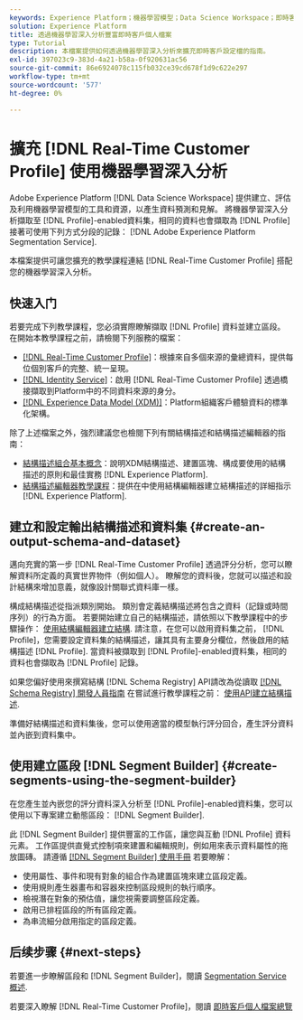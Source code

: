 ```yaml
---
keywords: Experience Platform；機器學習模型；Data Science Workspace；即時客戶設定檔；熱門主題；機器學習深入分析
solution: Experience Platform
title: 透過機器學習深入分析豐富即時客戶個人檔案
type: Tutorial
description: 本檔案提供如何透過機器學習深入分析來擴充即時客戶設定檔的指南。
exl-id: 397023c9-383d-4a21-b58a-0f920631ac56
source-git-commit: 86e6924078c115fb032ce39cd678f1d9c622e297
workflow-type: tm+mt
source-wordcount: '577'
ht-degree: 0%

---
```


# 擴充 [!DNL Real-Time Customer Profile] 使用機器學習深入分析

Adobe Experience Platform [!DNL Data Science Workspace] 提供建立、評估及利用機器學習模型的工具和資源，以產生資料預測和見解。 將機器學習深入分析擷取至 [!DNL Profile]-enabled資料集，相同的資料也會擷取為 [!DNL Profile] 接著可使用下列方式分段的記錄： [!DNL Adobe Experience Platform Segmentation Service].

本檔案提供可讓您擴充的教學課程連結 [!DNL Real-Time Customer Profile] 搭配您的機器學習深入分析。

## 快速入门

若要完成下列教學課程，您必須實際瞭解擷取 [!DNL Profile] 資料並建立區段。 在開始本教學課程之前，請檢閱下列服務的檔案：

- [[!DNL Real-Time Customer Profile]](../../profile/home.md)：根據來自多個來源的彙總資料，提供每位個別客戶的完整、統一呈現。
- [[!DNL Identity Service]](../../identity-service/home.md)：啟用 [!DNL Real-Time Customer Profile] 透過橋接擷取到Platform中的不同資料來源的身分。
- [[!DNL Experience Data Model (XDM)]](../../xdm/home.md)：Platform組織客戶體驗資料的標準化架構。

除了上述檔案之外，強烈建議您也檢閱下列有關結構描述和結構描述編輯器的指南：

- [結構描述組合基本概念](../../xdm/schema/composition.md)：說明XDM結構描述、建置區塊、構成要使用的結構描述的原則和最佳實務 [!DNL Experience Platform].
- [結構描述編輯器教學課程](../../xdm/tutorials/create-schema-ui.md)：提供在中使用結構編輯器建立結構描述的詳細指示 [!DNL Experience Platform].

## 建立和設定輸出結構描述和資料集 {#create-an-output-schema-and-dataset}

邁向充實的第一步 [!DNL Real-Time Customer Profile] 透過評分分析，您可以瞭解資料所定義的真實世界物件（例如個人）。 瞭解您的資料後，您就可以描述和設計結構來增加意義，就像設計關聯式資料庫一樣。

構成結構描述從指派類別開始。 類別會定義結構描述將包含之資料（記錄或時間序列）的行為方面。 若要開始建立自己的結構描述，請依照以下教學課程中的步驟操作： [使用結構編輯器建立結構](../../xdm/tutorials/create-schema-ui.md). 請注意，在您可以啟用資料集之前， [!DNL Profile]，您需要設定資料集的結構描述，讓其具有主要身分欄位，然後啟用的結構描述 [!DNL Profile]. 當資料被擷取到 [!DNL Profile]-enabled資料集，相同的資料也會擷取為 [!DNL Profile] 記錄。

如果您偏好使用來撰寫結構 [!DNL Schema Registry] API請改為從讀取 [[!DNL Schema Registry] 開發人員指南](../../xdm/api/getting-started.md) 在嘗試進行教學課程之前： [使用API建立結構描述](../../xdm/tutorials/create-schema-api.md).

準備好結構描述和資料集後，您可以使用適當的模型執行評分回合，產生評分資料並內嵌到資料集中。

## 使用建立區段 [!DNL Segment Builder] {#create-segments-using-the-segment-builder}

在您產生並內嵌您的評分資料深入分析至 [!DNL Profile]-enabled資料集，您可以使用以下專案建立動態區段： [!DNL Segment Builder].

此 [!DNL Segment Builder] 提供豐富的工作區，讓您與互動 [!DNL Profile] 資料元素。 工作區提供直覺式控制項來建置和編輯規則，例如用來表示資料屬性的拖放圖磚。 請遵循 [[!DNL Segment Builder] 使用手冊](../../segmentation/ui/segment-builder.md) 若要瞭解：

- 使用屬性、事件和現有對象的組合作為建置區塊來建立區段定義。
- 使用規則產生器畫布和容器來控制區段規則的執行順序。
- 檢視潛在對象的預估值，讓您視需要調整區段定義。
- 啟用已排程區段的所有區段定義。
- 為串流細分啟用指定的區段定義。

## 后续步骤 {#next-steps}

若要進一步瞭解區段和 [!DNL Segment Builder]，閱讀 [Segmentation Service概述](../../segmentation/home.md).

若要深入瞭解 [!DNL Real-Time Customer Profile]，閱讀 [即時客戶個人檔案總覽](../../profile/home.md)
